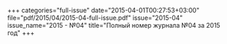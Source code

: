 +++
categories="full-issue"
date="2015-04-01T00:27:53+03:00"
file="pdf/2015/04/2015-04-full-issue.pdf"
issue="2015-04"
issue_name="2015 - №04"
title="Полный номер журнала №04 за 2015 год"
+++